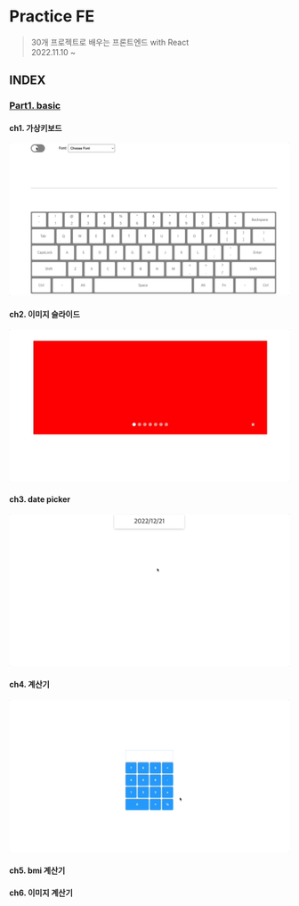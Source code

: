 # Practice FE
> 30개 프로젝트로 배우는 프론트엔드 with React<br />
> 2022.11.10 ~

## INDEX
### [Part1. basic](./part1/README.md)
#### ch1. 가상키보드
![](./img/part1-01-virtual-keyboard.gif)
#### ch2. 이미지 슬라이드
![](./img/part1-02-slider.gif)
#### ch3. date picker
![](./img/part1-03-datepicker.gif)
#### ch4. 계산기
![](./img/part1-04-calculator.gif)
#### ch5. bmi 계산기
#### ch6. 이미지 계산기